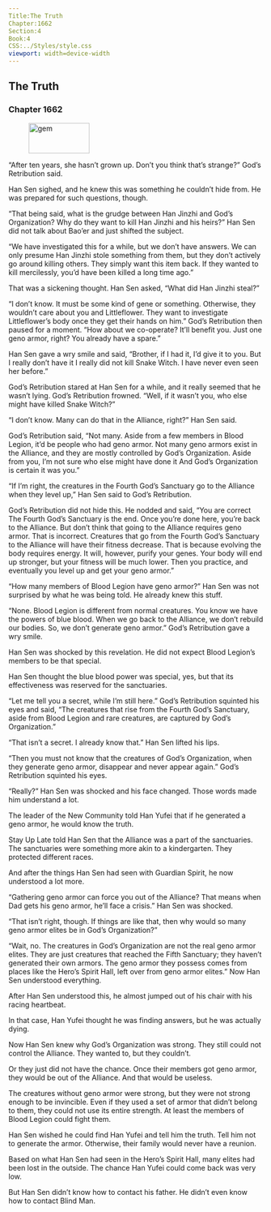 ```yaml
---
Title:The Truth 
Chapter:1662 
Section:4 
Book:4 
CSS:../Styles/style.css 
viewport: width=device-width
---
```

  
## The Truth
### Chapter 1662
  
<figure>
	<img src="../Images/gem.gif" alt="gem" id="gem" width="120" height="60" />
</figure>
  

  
“After ten years, she hasn’t grown up. Don’t you think that’s strange?” God’s Retribution said.

Han Sen sighed, and he knew this was something he couldn’t hide from. He was prepared for such questions, though.

“That being said, what is the grudge between Han Jinzhi and God’s Organization? Why do they want to kill Han Jinzhi and his heirs?” Han Sen did not talk about Bao’er and just shifted the subject.

“We have investigated this for a while, but we don’t have answers. We can only presume Han Jinzhi stole something from them, but they don’t actively go around killing others. They simply want this item back. If they wanted to kill mercilessly, you’d have been killed a long time ago.”

That was a sickening thought. Han Sen asked, “What did Han Jinzhi steal?”

“I don’t know. It must be some kind of gene or something. Otherwise, they wouldn’t care about you and Littleflower. They want to investigate Littleflower’s body once they get their hands on him.” God’s Retribution then paused for a moment. “How about we co-operate? It’ll benefit you. Just one geno armor, right? You already have a spare.”

Han Sen gave a wry smile and said, “Brother, if I had it, I’d give it to you. But I really don’t have it I really did not kill Snake Witch. I have never even seen her before.”

God’s Retribution stared at Han Sen for a while, and it really seemed that he wasn’t lying. God’s Retribution frowned. “Well, if it wasn’t you, who else might have killed Snake Witch?”

“I don’t know. Many can do that in the Alliance, right?” Han Sen said.

God’s Retribution said, “Not many. Aside from a few members in Blood Legion, it’d be people who had geno armor. Not many geno armors exist in the Alliance, and they are mostly controlled by God’s Organization. Aside from you, I’m not sure who else might have done it And God’s Organization is certain it was you.”

“If I’m right, the creatures in the Fourth God’s Sanctuary go to the Alliance when they level up,” Han Sen said to God’s Retribution.

God’s Retribution did not hide this. He nodded and said, “You are correct The Fourth God’s Sanctuary is the end. Once you’re done here, you’re back to the Alliance. But don’t think that going to the Alliance requires geno armor. That is incorrect. Creatures that go from the Fourth God’s Sanctuary to the Alliance will have their fitness decrease. That is because evolving the body requires energy. It will, however, purify your genes. Your body will end up stronger, but your fitness will be much lower. Then you practice, and eventually you level up and get your geno armor.”

“How many members of Blood Legion have geno armor?” Han Sen was not surprised by what he was being told. He already knew this stuff.

“None. Blood Legion is different from normal creatures. You know we have the powers of blue blood. When we go back to the Alliance, we don’t rebuild our bodies. So, we don’t generate geno armor.” God’s Retribution gave a wry smile.

Han Sen was shocked by this revelation. He did not expect Blood Legion’s members to be that special.

Han Sen thought the blue blood power was special, yes, but that its effectiveness was reserved for the sanctuaries.

“Let me tell you a secret, while I’m still here.” God’s Retribution squinted his eyes and said, “The creatures that rise from the Fourth God’s Sanctuary, aside from Blood Legion and rare creatures, are captured by God’s Organization.”

“That isn’t a secret. I already know that.” Han Sen lifted his lips.

“Then you must not know that the creatures of God’s Organization, when they generate geno armor, disappear and never appear again.” God’s Retribution squinted his eyes.

“Really?” Han Sen was shocked and his face changed. Those words made him understand a lot.

The leader of the New Community told Han Yufei that if he generated a geno armor, he would know the truth.

Stay Up Late told Han Sen that the Alliance was a part of the sanctuaries. The sanctuaries were something more akin to a kindergarten. They protected different races.

And after the things Han Sen had seen with Guardian Spirit, he now understood a lot more.

“Gathering geno armor can force you out of the Alliance? That means when Dad gets his geno armor, he’ll face a crisis.” Han Sen was shocked.

“That isn’t right, though. If things are like that, then why would so many geno armor elites be in God’s Organization?”

“Wait, no. The creatures in God’s Organization are not the real geno armor elites. They are just creatures that reached the Fifth Sanctuary; they haven’t generated their own armors. The geno armor they possess comes from places like the Hero’s Spirit Hall, left over from geno armor elites.” Now Han Sen understood everything.

After Han Sen understood this, he almost jumped out of his chair with his racing heartbeat.

In that case, Han Yufei thought he was finding answers, but he was actually dying.

Now Han Sen knew why God’s Organization was strong. They still could not control the Alliance. They wanted to, but they couldn’t.

Or they just did not have the chance. Once their members got geno armor, they would be out of the Alliance. And that would be useless.

The creatures without geno armor were strong, but they were not strong enough to be invincible. Even if they used a set of armor that didn’t belong to them, they could not use its entire strength. At least the members of Blood Legion could fight them.

Han Sen wished he could find Han Yufei and tell him the truth. Tell him not to generate the armor. Otherwise, their family would never have a reunion.

Based on what Han Sen had seen in the Hero’s Spirit Hall, many elites had been lost in the outside. The chance Han Yufei could come back was very low.

But Han Sen didn’t know how to contact his father. He didn’t even know how to contact Blind Man.